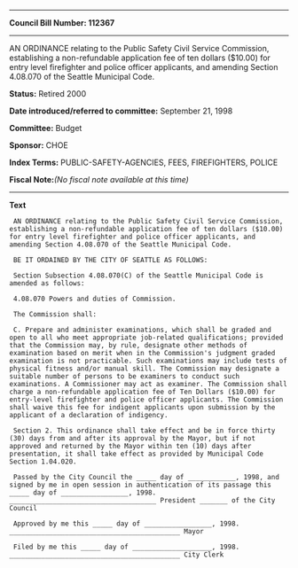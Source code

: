 

********

**Council Bill Number: 112367**
********

 AN ORDINANCE relating to the Public Safety Civil Service Commission, establishing a non-refundable application fee of ten dollars ($10.00) for entry level firefighter and police officer applicants, and amending Section 4.08.070 of the Seattle Municipal Code.

**Status:** Retired 2000
   
   
**Date introduced/referred to committee:** September 21, 1998
   
**Committee:** Budget
   
**Sponsor:** CHOE
   
   
**Index Terms:** PUBLIC-SAFETY-AGENCIES, FEES, FIREFIGHTERS, POLICE

**Fiscal Note:**_(No fiscal note available at this time)_

********

**Text**
   
```
 AN ORDINANCE relating to the Public Safety Civil Service Commission, establishing a non-refundable application fee of ten dollars ($10.00) for entry level firefighter and police officer applicants, and amending Section 4.08.070 of the Seattle Municipal Code.

 BE IT ORDAINED BY THE CITY OF SEATTLE AS FOLLOWS:

 Section Subsection 4.08.070(C) of the Seattle Municipal Code is amended as follows:

 4.08.070 Powers and duties of Commission.

 The Commission shall:

 C. Prepare and administer examinations, which shall be graded and open to all who meet appropriate job-related qualifications; provided that the Commission may, by rule, designate other methods of examination based on merit when in the Commission's judgment graded examination is not practicable. Such examinations may include tests of physical fitness and/or manual skill. The Commission may designate a suitable number of persons to be examiners to conduct such examinations. A Commissioner may act as examiner. The Commission shall charge a non-refundable application fee of Ten Dollars ($10.00) for entry-level firefighter and police officer applicants. The Commission shall waive this fee for indigent applicants upon submission by the applicant of a declaration of indigency.

 Section 2. This ordinance shall take effect and be in force thirty (30) days from and after its approval by the Mayor, but if not approved and returned by the Mayor within ten (10) days after presentation, it shall take effect as provided by Municipal Code Section 1.04.020.

 Passed by the City Council the _____ day of ____________, 1998, and signed by me in open session in authentication of its passage this _____ day of _________________, 1998. _____________________________________ President _______ of the City Council

 Approved by me this _____ day of _________________, 1998. ___________________________________________ Mayor

 Filed by me this _____ day of ____________________, 1998. ___________________________________________ City Clerk

```
